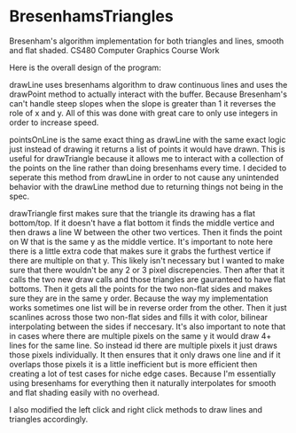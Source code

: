 # BresenhamsTriangles
Bresenham's algorithm implementation for both triangles and lines, smooth and flat shaded.
CS480 Computer Graphics Course Work

Here is the overall design of the program:

drawLine uses bresenhams algorithm to draw continuous lines and uses the drawPoint method to actually interact with the buffer. 
Because Bresenham's can't handle steep slopes when the slope is greater than 1 it reverses the role of x and y.
All of this was done with great care to only use integers in order to increase speed.

pointsOnLine is the same exact thing as drawLine with the same exact logic just instead of drawing it returns a list of points it would have drawn.
This is useful for drawTriangle because it allows me to interact with a collection of the points on the line rather than doing bresenhams every time.
I decided to seperate this method from drawLine in order to not cause any unintended behavior with the drawLine method due to returning things not being in the spec.

drawTriangle first makes sure that the triangle its drawing has a flat bottom/top.
If it doesn't have a flat bottom it finds the middle vertice and then draws a line W between the other two vertices. Then it finds the point on W that is the same y as the middle vertice.
It's important to note here there is a little extra code that makes sure it grabs the furthest vertice if there are multiple on that y. 
This likely isn't necessary but I wanted to make sure that there wouldn't be any 2 or 3 pixel discrepencies.
Then after that it calls the two new draw calls and those triangles are gauranteed to have flat bottoms.
Then it gets all the points for the two non-flat sides and makes sure they are in the same y order. Because the way my implementation works sometimes one list will be in reverse order from the other.
Then it just scanlines across those two non-flat sides and fills it with color, bilinear interpolating between the sides if neccesary.
It's also important to note that in cases where there are multiple pixels on the same y it would draw 4+ lines for the same line. So instead id there are multiple pixels it just draws those pixels individually.
It then ensures that it only draws one line and if it overlaps those pixels it is a little inefficient but is more efficient then creating a lot of test cases for niche edge cases.
Because I'm essentially using bresenhams for everything then it naturally interpolates for smooth and flat shading easily with no overhead.

I also modified the left click and right click methods to draw lines and triangles accordingly.

